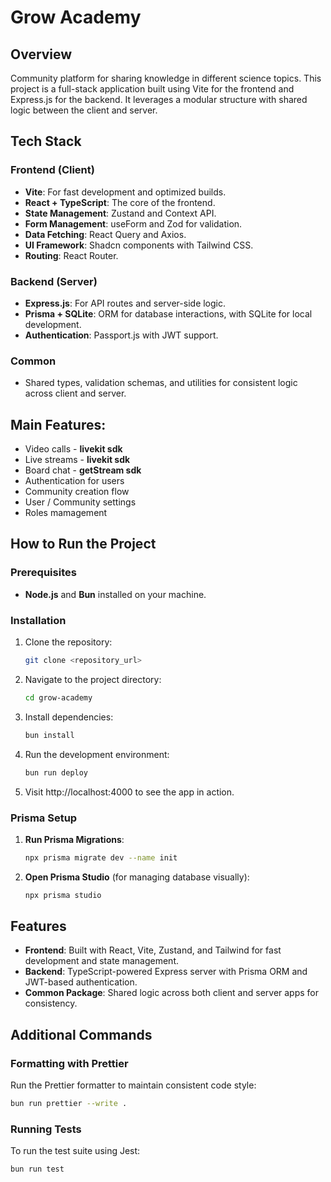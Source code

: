 # Grow Academy

## Overview

Community platform for sharing knowledge in different science topics. This project is a full-stack application built using Vite for the frontend and Express.js for the backend. It leverages a modular structure with shared logic between the client and server.

## Tech Stack

### Frontend (Client)

- **Vite**: For fast development and optimized builds.
- **React + TypeScript**: The core of the frontend.
- **State Management**: Zustand and Context API.
- **Form Management**: useForm and Zod for validation.
- **Data Fetching**: React Query and Axios.
- **UI Framework**: Shadcn components with Tailwind CSS.
- **Routing**: React Router.

### Backend (Server)

- **Express.js**: For API routes and server-side logic.
- **Prisma + SQLite**: ORM for database interactions, with SQLite for local development.
- **Authentication**: Passport.js with JWT support.

### Common

- Shared types, validation schemas, and utilities for consistent logic across client and server.

## Main Features:

- Video calls - **livekit sdk**
- Live streams - **livekit sdk**
- Board chat - **getStream sdk**
- Authentication for users
- Community creation flow
- User / Community settings
- Roles mamagement

## How to Run the Project

### Prerequisites

- **Node.js** and **Bun** installed on your machine.

### Installation

1. Clone the repository:

   ```bash
   git clone <repository_url>
   ```

2. Navigate to the project directory:

   ```bash
   cd grow-academy
   ```

3. Install dependencies:

   ```bash
   bun install
   ```

4. Run the development environment:

   ```bash
   bun run deploy
   ```

5. Visit http://localhost:4000 to see the app in action.

### Prisma Setup

1. **Run Prisma Migrations**:

   ```bash
   npx prisma migrate dev --name init
   ```

2. **Open Prisma Studio** (for managing database visually):
   ```bash
   npx prisma studio
   ```

## Features

- **Frontend**: Built with React, Vite, Zustand, and Tailwind for fast development and state management.
- **Backend**: TypeScript-powered Express server with Prisma ORM and JWT-based authentication.
- **Common Package**: Shared logic across both client and server apps for consistency.

## Additional Commands

### Formatting with Prettier

Run the Prettier formatter to maintain consistent code style:

```bash
bun run prettier --write .
```

### Running Tests

To run the test suite using Jest:

```bash
bun run test
```
